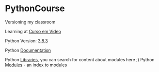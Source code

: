 # PythonCourse
Versioning my classroom

Learning at [Curso em Video](https://www.cursoemvideo.com)

Python Version: [3.8.3](https://www.python.org/downloads/release/python-383/)

Python [Documentation](https://www.python.org/doc/)

Python [Libraries](https://docs.python.org/3/library/index.html), you can search for content about modules here ;)
Python [Modules](https://docs.python.org/3/py-modindex.html) - an index to modules
